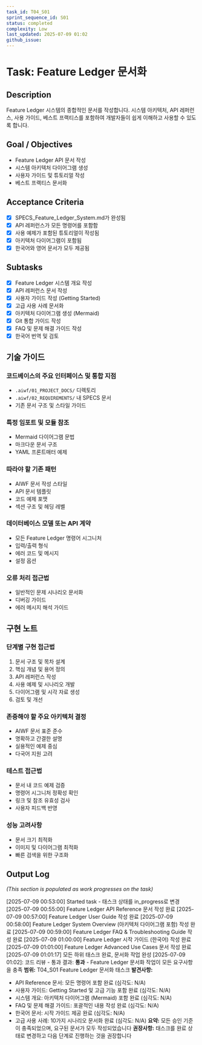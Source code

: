 ```yaml
---
task_id: T04_S01
sprint_sequence_id: S01
status: completed
complexity: Low
last_updated: 2025-07-09 01:02
github_issue: 
---
```


# Task: Feature Ledger 문서화

## Description
Feature Ledger 시스템의 종합적인 문서를 작성합니다. 시스템 아키텍처, API 레퍼런스, 사용 가이드, 베스트 프랙티스를 포함하여 개발자들이 쉽게 이해하고 사용할 수 있도록 합니다.

## Goal / Objectives
- Feature Ledger API 문서 작성
- 시스템 아키텍처 다이어그램 생성
- 사용자 가이드 및 튜토리얼 작성
- 베스트 프랙티스 문서화

## Acceptance Criteria
- [x] SPECS_Feature_Ledger_System.md가 완성됨
- [x] API 레퍼런스가 모든 명령어를 포함함
- [x] 사용 예제가 포함된 튜토리얼이 작성됨
- [x] 아키텍처 다이어그램이 포함됨
- [x] 한국어와 영어 문서가 모두 제공됨

## Subtasks
- [x] Feature Ledger 시스템 개요 작성
- [x] API 레퍼런스 문서 작성
- [x] 사용자 가이드 작성 (Getting Started)
- [x] 고급 사용 사례 문서화
- [x] 아키텍처 다이어그램 생성 (Mermaid)
- [x] Git 통합 가이드 작성
- [x] FAQ 및 문제 해결 가이드 작성
- [x] 한국어 번역 및 검토

## 기술 가이드
### 코드베이스의 주요 인터페이스 및 통합 지점
- `.aiwf/01_PROJECT_DOCS/` 디렉토리
- `.aiwf/02_REQUIREMENTS/` 내 SPECS 문서
- 기존 문서 구조 및 스타일 가이드

### 특정 임포트 및 모듈 참조
- Mermaid 다이어그램 문법
- 마크다운 문서 구조
- YAML 프론트매터 예제

### 따라야 할 기존 패턴
- AIWF 문서 작성 스타일
- API 문서 템플릿
- 코드 예제 포맷
- 섹션 구조 및 헤딩 레벨

### 데이터베이스 모델 또는 API 계약
- 모든 Feature Ledger 명령어 시그니처
- 입력/출력 형식
- 에러 코드 및 메시지
- 설정 옵션

### 오류 처리 접근법
- 일반적인 문제 시나리오 문서화
- 디버깅 가이드
- 에러 메시지 해석 가이드

## 구현 노트
### 단계별 구현 접근법
1. 문서 구조 및 목차 설계
2. 핵심 개념 및 용어 정의
3. API 레퍼런스 작성
4. 사용 예제 및 시나리오 개발
5. 다이어그램 및 시각 자료 생성
6. 검토 및 개선

### 존중해야 할 주요 아키텍처 결정
- AIWF 문서 표준 준수
- 명확하고 간결한 설명
- 실용적인 예제 중심
- 다국어 지원 고려

### 테스트 접근법
- 문서 내 코드 예제 검증
- 명령어 시그니처 정확성 확인
- 링크 및 참조 유효성 검사
- 사용자 피드백 반영

### 성능 고려사항
- 문서 크기 최적화
- 이미지 및 다이어그램 최적화
- 빠른 검색을 위한 구조화

## Output Log
*(This section is populated as work progresses on the task)*

[2025-07-09 00:53:00] Started task - 태스크 상태를 in_progress로 변경
[2025-07-09 00:55:00] Feature Ledger API Reference 문서 작성 완료
[2025-07-09 00:57:00] Feature Ledger User Guide 작성 완료
[2025-07-09 00:58:00] Feature Ledger System Overview (아키텍처 다이어그램 포함) 작성 완료
[2025-07-09 00:59:00] Feature Ledger FAQ & Troubleshooting Guide 작성 완료
[2025-07-09 01:00:00] Feature Ledger 시작 가이드 (한국어) 작성 완료
[2025-07-09 01:01:00] Feature Ledger Advanced Use Cases 문서 작성 완료
[2025-07-09 01:01:17] 모든 하위 태스크 완료, 문서화 작업 완성
[2025-07-09 01:02]: 코드 리뷰 - 통과
결과: **통과** - Feature Ledger 문서화 작업이 모든 요구사항을 충족
**범위:** T04_S01 Feature Ledger 문서화 태스크
**발견사항:** 
  - API Reference 문서: 모든 명령어 포함 완료 (심각도: N/A)
  - 사용자 가이드: Getting Started 및 고급 기능 포함 완료 (심각도: N/A)
  - 시스템 개요: 아키텍처 다이어그램 (Mermaid) 포함 완료 (심각도: N/A)
  - FAQ 및 문제 해결 가이드: 포괄적인 내용 작성 완료 (심각도: N/A)
  - 한국어 문서: 시작 가이드 제공 완료 (심각도: N/A)
  - 고급 사용 사례: 10가지 시나리오 문서화 완료 (심각도: N/A)
**요약:** 모든 승인 기준이 충족되었으며, 요구된 문서가 모두 작성되었습니다
**권장사항:** 태스크를 완료 상태로 변경하고 다음 단계로 진행하는 것을 권장합니다